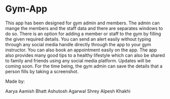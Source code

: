 # Gym-App
This app has been designed for gym admin and members. The admin can mange the members 
and the staff data and there are separates windows to do so. There is an option for
adding a member or staff to the gym by filling the given required details. You can 
send an alert easily without typing through any social media handle directly through 
the app to your gym instructor. You can also book an appointment easily on the app. 
The app also provides many good tips to a healthy lifestyle which can also be shared
to family and friends using any social media platform. Updates will be coming soon. For
the time being, the gym admin can save the details that a person fills by taking a screenshot.


Made by:

Aarya Aamish Bhatt
Ashutosh Agarwal
Shrey Alpesh Khakhi
